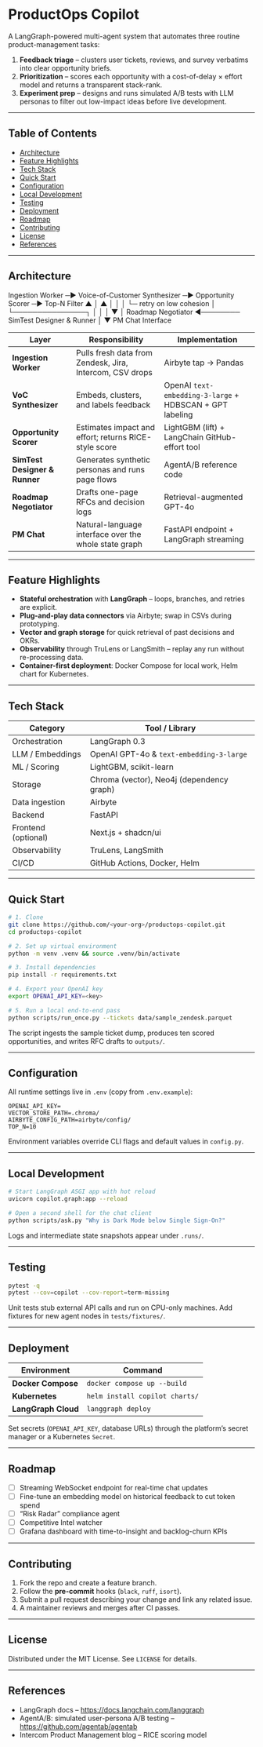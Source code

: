 # ProductOps Copilot

A LangGraph-powered multi-agent system that automates three routine product-management tasks:

1. **Feedback triage** – clusters user tickets, reviews, and survey verbatims into clear opportunity briefs.  
2. **Prioritization** – scores each opportunity with a cost-of-delay × effort model and returns a transparent stack-rank.  
3. **Experiment prep** – designs and runs simulated A/B tests with LLM personas to filter out low-impact ideas before live development.

---

## Table of Contents
- [Architecture](#architecture)
- [Feature Highlights](#feature-highlights)
- [Tech Stack](#tech-stack)
- [Quick Start](#quick-start)
- [Configuration](#configuration)
- [Local Development](#local-development)
- [Testing](#testing)
- [Deployment](#deployment)
- [Roadmap](#roadmap)
- [Contributing](#contributing)
- [License](#license)
- [References](#references)

---

## Architecture

Ingestion Worker ─► Voice-of-Customer Synthesizer ─► Opportunity Scorer ─► Top-N Filter
        ▲                      │  ▲                                  │
        │                      │  └─ retry on low cohesion           │
        └───────────────┐      │                                     │
                        │      ▼                                     │
                Roadmap Negotiator ◄──────── SimTest Designer & Runner
                        │
                        ▼
                 PM Chat Interface

| Layer | Responsibility | Implementation |
|-------|----------------|----------------|
| **Ingestion Worker** | Pulls fresh data from Zendesk, Jira, Intercom, CSV drops | Airbyte tap → Pandas |
| **VoC Synthesizer** | Embeds, clusters, and labels feedback | OpenAI `text-embedding-3-large` + HDBSCAN + GPT labeling |
| **Opportunity Scorer** | Estimates impact and effort; returns RICE-style score | LightGBM (lift) + LangChain GitHub-effort tool |
| **SimTest Designer & Runner** | Generates synthetic personas and runs page flows | AgentA/B reference code |
| **Roadmap Negotiator** | Drafts one-page RFCs and decision logs | Retrieval-augmented GPT-4o |
| **PM Chat** | Natural-language interface over the whole state graph | FastAPI endpoint + LangGraph streaming |

---

## Feature Highlights
- **Stateful orchestration** with **LangGraph** – loops, branches, and retries are explicit.  
- **Plug-and-play data connectors** via Airbyte; swap in CSVs during prototyping.  
- **Vector and graph storage** for quick retrieval of past decisions and OKRs.  
- **Observability** through TruLens or LangSmith – replay any run without re-processing data.  
- **Container-first deployment**: Docker Compose for local work, Helm chart for Kubernetes.

---

## Tech Stack

| Category | Tool / Library |
|----------|----------------|
| Orchestration | LangGraph 0.3 |
| LLM / Embeddings | OpenAI GPT-4o & `text-embedding-3-large` |
| ML / Scoring | LightGBM, scikit-learn |
| Storage | Chroma (vector), Neo4j (dependency graph) |
| Data ingestion | Airbyte |
| Backend | FastAPI |
| Frontend (optional) | Next.js + shadcn/ui |
| Observability | TruLens, LangSmith |
| CI/CD | GitHub Actions, Docker, Helm |

---

## Quick Start

~~~bash
# 1. Clone
git clone https://github.com/<your-org>/productops-copilot.git
cd productops-copilot

# 2. Set up virtual environment
python -m venv .venv && source .venv/bin/activate

# 3. Install dependencies
pip install -r requirements.txt

# 4. Export your OpenAI key
export OPENAI_API_KEY=<key>

# 5. Run a local end-to-end pass
python scripts/run_once.py --tickets data/sample_zendesk.parquet
~~~

The script ingests the sample ticket dump, produces ten scored opportunities, and writes RFC drafts to `outputs/`.

---

## Configuration

All runtime settings live in `.env` (copy from `.env.example`):

~~~env
OPENAI_API_KEY=
VECTOR_STORE_PATH=.chroma/
AIRBYTE_CONFIG_PATH=airbyte/config/
TOP_N=10
~~~

Environment variables override CLI flags and default values in `config.py`.

---

## Local Development

~~~bash
# Start LangGraph ASGI app with hot reload
uvicorn copilot.graph:app --reload

# Open a second shell for the chat client
python scripts/ask.py "Why is Dark Mode below Single Sign-On?"
~~~

Logs and intermediate state snapshots appear under `.runs/`.

---

## Testing

~~~bash
pytest -q
pytest --cov=copilot --cov-report=term-missing
~~~

Unit tests stub external API calls and run on CPU-only machines. Add fixtures for new agent nodes in `tests/fixtures/`.

---

## Deployment

| Environment | Command |
|-------------|---------|
| **Docker Compose** | `docker compose up --build` |
| **Kubernetes** | `helm install copilot charts/` |
| **LangGraph Cloud** | `langgraph deploy` |

Set secrets (`OPENAI_API_KEY`, database URLs) through the platform’s secret manager or a Kubernetes `Secret`.

---

## Roadmap

- [ ] Streaming WebSocket endpoint for real-time chat updates  
- [ ] Fine-tune an embedding model on historical feedback to cut token spend  
- [ ] “Risk Radar” compliance agent  
- [ ] Competitive Intel watcher  
- [ ] Grafana dashboard with time-to-insight and backlog-churn KPIs  

---

## Contributing

1. Fork the repo and create a feature branch.  
2. Follow the **pre-commit** hooks (`black`, `ruff`, `isort`).  
3. Submit a pull request describing your change and link any related issue.  
4. A maintainer reviews and merges after CI passes.

---

## License

Distributed under the MIT License. See `LICENSE` for details.

---

## References
- LangGraph docs – <https://docs.langchain.com/langgraph>  
- AgentA/B: simulated user-persona A/B testing – <https://github.com/agentab/agentab>  
- Intercom Product Management blog – RICE scoring model
